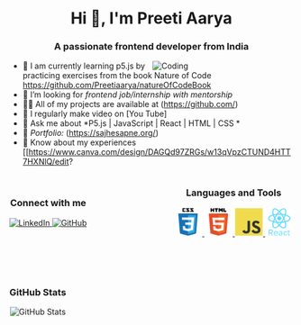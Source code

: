 <h1 align="center">Hi 👋, I'm Preeti Aarya</h1>
<h3 align="center">A passionate frontend developer from India</h3>

<img align="right" alt="Coding" width="250" src="https://media0.giphy.com/media/p5gCVScs3vhu5ujeQM/giphy.webp?cid=ecf05e47tggo9oydeuz51b4jmze8n85ylh6jh20uv56jaety&ep=v1_stickers_search&rid=giphy.webp&ct=s">

- 🔭 I am currently learning p5.js by practicing exercises from the book Nature of Code https://github.com/Preetiaarya/natureOfCodeBook
- 👯 I’m looking for *frontend job/internship with mentorship* 
- 👨‍💻 All of my projects are available at (https://github.com/)
- 📝 I regularly make video on [You Tube]
- 💬 Ask me about *P5.js | JavaScript | React | HTML | CSS *
- 🔹 *Portfolio:* (https://sajhesapne.org/)
- 📄 Know about my experiences [[https://www.canva.com/design/DAGQd97ZRGs/w13qVpzCTUND4HTT7HXNlQ/edit?
<div style="display: flex; align-items: center; justify-content: space-around; flex-wrap: wrap; gap: 20px;">
  
 <div style="display: flex; align-items: center; justify-content: space-between; flex-wrap: wrap; gap: 30px;">

 <div style="display: flex; align-items: center; justify-content: space-between; flex-wrap: wrap; gap: 50px;">

  <!-- Connect with me -->
  <div style="text-align: center;">
    <h3>Connect with me</h3>
    <p>
      <a href="https://www.linkedin.com/in/preeti-aarya-bbab26306/" target="_blank">
        <img src="https://raw.githubusercontent.com/rahuldkjain/github-profile-readme-generator/master/src/images/icons/Social/linked-in-alt.svg" alt="LinkedIn" height="40" width="50"/>
      </a>
      <a href="https://github.com/PreetiAarya" target="_blank">
        <img src="https://raw.githubusercontent.com/rahuldkjain/github-profile-readme-generator/master/src/images/icons/Social/github.svg" alt="GitHub" height="40" width="50"/>
      </a>
    </p>
  </div>

  <!-- Languages and Tools -->
  <div style="text-align: center;">
    <h3>Languages and Tools</h3>
    <p>
      <a href="https://www.w3schools.com/css/" target="_blank">
        <img src="https://raw.githubusercontent.com/devicons/devicon/master/icons/css3/css3-original-wordmark.svg" alt="CSS3" width="50" height="50"/>
      </a>
      <a href="https://www.w3.org/html/" target="_blank">
        <img src="https://raw.githubusercontent.com/devicons/devicon/master/icons/html5/html5-original-wordmark.svg" alt="HTML5" width="50" height="50"/>
      </a>
      <a href="https://developer.mozilla.org/en-US/docs/Web/JavaScript" target="_blank">
        <img src="https://raw.githubusercontent.com/devicons/devicon/master/icons/javascript/javascript-original.svg" alt="JavaScript" width="50" height="50"/>
      </a>
      <a href="https://reactjs.org/" target="_blank">
        <img src="https://raw.githubusercontent.com/devicons/devicon/master/icons/react/react-original-wordmark.svg" alt="React" width="50" height="50"/>
      </a>
    </p>
  </div>

  <!-- GitHub Stats -->
  <div style="text-align: center;">
    <h3>GitHub Stats</h3>
    <p>
      <img src="https://github-readme-stats.vercel.app/api/top-langs?username=preetiaarya&show_icons=true&locale=en&layout=compact" alt="GitHub Stats" width="300"/>
    </p>
  </div>

</div>
